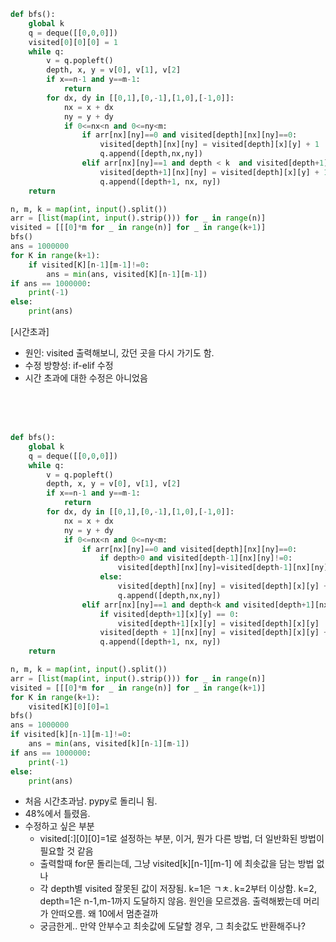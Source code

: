 ```py
def bfs():
    global k
    q = deque([[0,0,0]])
    visited[0][0][0] = 1
    while q:
        v = q.popleft()
        depth, x, y = v[0], v[1], v[2]
        if x==n-1 and y==m-1:
            return
        for dx, dy in [[0,1],[0,-1],[1,0],[-1,0]]:
            nx = x + dx
            ny = y + dy
            if 0<=nx<n and 0<=ny<m:
                if arr[nx][ny]==0 and visited[depth][nx][ny]==0:
                    visited[depth][nx][ny] = visited[depth][x][y] + 1
                    q.append([depth,nx,ny])
                elif arr[nx][ny]==1 and depth < k  and visited[depth+1][nx][ny]==0:
                    visited[depth+1][nx][ny] = visited[depth][x][y] + 1
                    q.append([depth+1, nx, ny])
    return

n, m, k = map(int, input().split())
arr = [list(map(int, input().strip())) for _ in range(n)]
visited = [[[0]*m for _ in range(n)] for _ in range(k+1)]
bfs()
ans = 1000000
for K in range(k+1):
    if visited[K][n-1][m-1]!=0:
        ans = min(ans, visited[K][n-1][m-1])
if ans == 1000000:
    print(-1)
else:
    print(ans)
```
[시간초과]
- 원인: visited 출력해보니, 갔던 곳을 다시 가기도 함. 
- 수정 방향성: if-elif 수정
- 시간 초과에 대한 수정은 아니었음

<br>
<br>
<br>

```py
def bfs():
    global k
    q = deque([[0,0,0]])
    while q:
        v = q.popleft()
        depth, x, y = v[0], v[1], v[2]
        if x==n-1 and y==m-1:
            return
        for dx, dy in [[0,1],[0,-1],[1,0],[-1,0]]:
            nx = x + dx
            ny = y + dy
            if 0<=nx<n and 0<=ny<m:
                if arr[nx][ny]==0 and visited[depth][nx][ny]==0:
                    if depth>0 and visited[depth-1][nx][ny]!=0:
                        visited[depth][nx][ny]=visited[depth-1][nx][ny]
                    else:
                        visited[depth][nx][ny] = visited[depth][x][y] + 1
                        q.append([depth,nx,ny])
                elif arr[nx][ny]==1 and depth<k and visited[depth+1][nx][ny]==0:
                    if visited[depth+1][x][y] == 0:
                        visited[depth+1][x][y] = visited[depth][x][y]
                    visited[depth + 1][nx][ny] = visited[depth][x][y] + 1
                    q.append([depth+1, nx, ny])
    return

n, m, k = map(int, input().split())
arr = [list(map(int, input().strip())) for _ in range(n)]
visited = [[[0]*m for _ in range(n)] for _ in range(k+1)]
for K in range(k+1):
    visited[K][0][0]=1
bfs()
ans = 1000000
if visited[k][n-1][m-1]!=0:
    ans = min(ans, visited[k][n-1][m-1])
if ans == 1000000:
    print(-1)
else:
    print(ans)
```
- 처음 시간초과남. pypy로 돌리니 됨.
- 48%에서 틀렸음.
- 수정하고 싶은 부분
  - visited[:][0][0]=1로 설정하는 부분, 이거, 뭔가 다른 방법, 더 일반화된 방법이 필요할 것 같음
  - 출력할때 for문 돌리는데, 그냥 visited[k][n-1][m-1] 에 최솟값을 담는 방법 없나
  - 각 depth별 visited 잘못된 값이 저장됨. k=1은 ㄱㅊ. k=2부터 이상함. k=2, depth=1은 n-1,m-1까지 도달하지 않음. 원인을 모르겠음. 출력해봤는데 머리가 안떠오름. 왜 10에서 멈춘걸까
  - 궁금한게.. 만약 안부수고 최솟값에 도달할 경우, 그 최솟값도 반환해주나?
